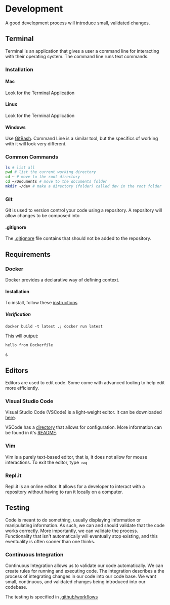 # Development
A good development process will introduce small, validated changes.

## Terminal
Terminal is an application that gives a user a command line for interacting with their operating system. The command line runs text commands.

### Installation
#### Mac
Look for the Terminal Application

#### Linux
Look for the Terminal Application

#### Windows
Use [GitBash](https://gitforwindows.org/). Command Line is a similar tool, but the specifics of working with it will look very different.

### Common Commands
```sh
ls # list all
pwd # list the current working directory
cd ~ # move to the root directory
cd ~/Documents # move to the documents folder
mkdir ~/dev # make a directory (folder) called dev in the root folder
```

### Git
Git is used to version control your code using a repository. A repository will allow changes to be composed into

#### .gitignore
The [.gitignore](./.gitignore) file contains that should not be added to the repository.

## Requirements
### Docker
Docker provides a declarative way of defining context.

#### Installation
To install, follow these [instructions](https://www.docker.com/get-started)

##### Verification
```
docker build -t latest .; docker run latest
```
This will output:
```
hello from Dockerfile
```
s
## Editors
Editors are used to edit code. Some come with advanced tooling to help edit more efficiently.

### Visual Studio Code
Visual Studio Code (VSCode) is a light-weight editor. It can be downloaded [here](./TODO).

VSCode has a [directory](./vscode) that allows for configuration. More information can be found in it's [README](./vscode/README.md).

### Vim
Vim is a purely text-based editor, that is, it does not allow for mouse interactions. To exit the editor, type `:wq`

### Repl.it
Repl.it is an online editor. It allows for a developer to interact with a repository without having to run it locally on a computer.

## Testing
Code is meant to do something, usually displaying information or manipulating information. As such, we can and should validate that the code works correctly. More importantly, we can validate the process. Functionality that isn't automatically will eventually stop existing, and this eventuality is often sooner than one thinks.

### Continuous Integration
Continuous Integration allows us to validate our code automatically. We can create rules for running and executing code. The integration describes a the process of integrating changes in our code into our code base. We want small, continuous, and validated changes being introduced into our codebase.

The testing is specified in [.github/workflows](./.github/workflows)
